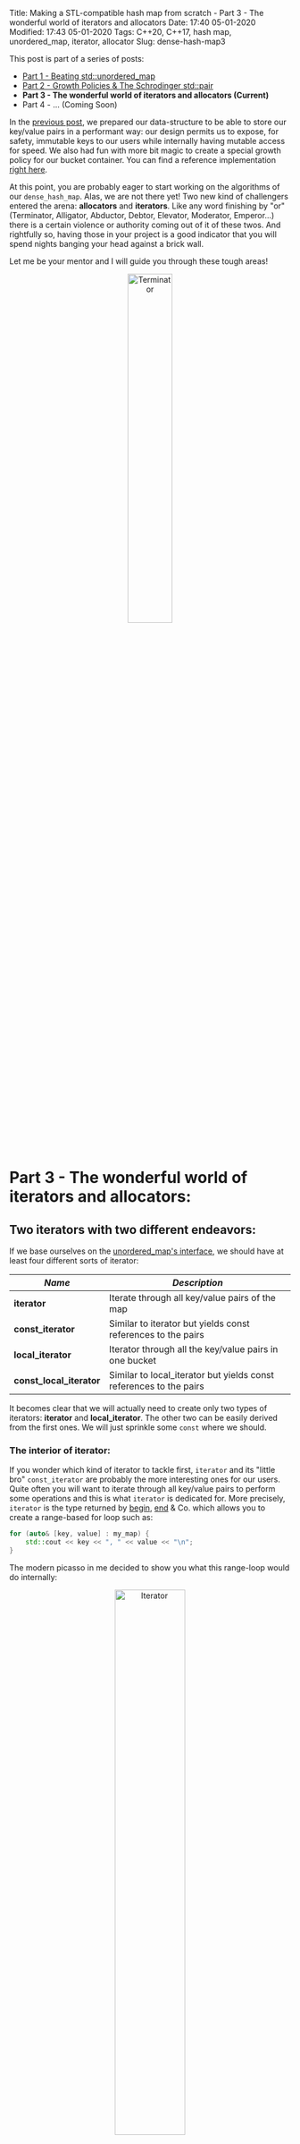 Title: Making a STL-compatible hash map from scratch - Part 3 - The wonderful world of iterators and allocators
Date: 17:40 05-01-2020 
Modified: 17:43 05-01-2020
Tags: C++20, C++17, hash map, unordered_map, iterator, allocator
Slug: dense-hash-map3

This post is part of a series of posts:

- [Part 1 - Beating std::unordered_map]({filename}../C++/dense-hash-map.md)
- [Part 2 - Growth Policies & The Schrodinger std::pair]({filename}../C++/dense-hash-map-part-2.md)
- **Part 3 - The wonderful world of iterators and allocators (Current)**
- Part 4 - ... (Coming Soon)

In the [previous post]({filename}../C++/dense-hash-map-part-2.md), we prepared our data-structure to be able to store our key/value pairs in a performant way: our design permits us to expose, for safety, immutable keys to our users while internally having mutable access for speed. We also had fun with more bit magic to create a special growth policy for our bucket container. You can find a reference implementation [right here](https://github.com/Jiwan/dense_hash_map).

At this point, you are probably eager to start working on the algorithms of our `dense_hash_map`. Alas, we are not there yet! Two new kind of challengers entered the arena: **allocators** and **iterators**. Like any word finishing by "or" (Terminator, Alligator, Abductor, Debtor, Elevator, Moderator, Emperor...) there is a certain violence or authority coming out of it of these twos. And rightfully so, having those in your project is a good indicator that you will spend nights banging your head against a brick wall.

Let me be your mentor and I will guide you through these tough areas!

<center><img width=40% height=40% src="{filename}/images/terminator.jpg" alt="Terminator"/></center>

# Part 3 - The wonderful world of iterators and allocators:

## Two iterators with two different endeavors:

If we base ourselves on the [unordered_map's interface](https://en.cppreference.com/w/cpp/container/unordered_map), we should have at least four different sorts of iterator:

| *Name*                   | *Description*                                                      |
|--------------------------|--------------------------------------------------------------------|
| **iterator**             | Iterate through all key/value pairs of the map                     |
| **const_iterator**       | Similar to iterator but yields const references to the pairs       |
| **local_iterator**       | Iterator through all the key/value pairs in one bucket             |
| **const_local_iterator** | Similar to local_iterator but yields const references to the pairs |


It becomes clear that we will actually need to create only two types of iterators: **iterator** and **local_iterator**. The other two can be easily derived from the first ones. We will just sprinkle some `const` where we should.

### The interior of iterator:

If you wonder which kind of iterator to tackle first, `iterator` and its "little bro" `const_iterator` are probably the more interesting ones for our users.
Quite often you will want to iterate through all key/value pairs to perform some operations and this is what `iterator` is dedicated for.
More precisely, `iterator` is the type returned by [begin](https://en.cppreference.com/w/cpp/container/unordered_map/begin), [end](https://en.cppreference.com/w/cpp/container/unordered_map/end) & Co. which allows you to create a range-based for loop such as:

```c++
for (auto& [key, value] : my_map) {
    std::cout << key << ", " << value << "\n";
}
```

The modern picasso in me decided to show you what this range-loop would do internally:

<center><img width=50% height=50% src="{filename}/images/dense-hash-map-iterator.webp" alt="Iterator"/></center>

Yes, it should be as simple as iterating in our `nodes_` container. No, it won't be as easy as you may think.

To iterate over the `nodes_` container, we can simply use its own... iterators. Conveniently, `nodes_`'s iterator type is also following the concept
[LegacyForwardIterator](https://en.cppreference.com/w/cpp/named_req/ForwardIterator) which is also needed for our `dense_hash_map::iterator` type.
Even better, it actually follows the [LegacyRandomAccessIterator concept](https://en.cppreference.com/w/cpp/named_req/RandomAccessIterator) which is a powerful subset of the **LegacyForwardIterator** concept.

Sadly, `nodes_`'s iterator type has `node<Key, T>&` as its `reference` type when we need `std::pair<const Key, T>&` for `dense_hash_map::iterator`.
What we need is a projection onto the member `pair` of `node<Key, T>` while iterating over `nodes_`.

#### C++20 in all its splendor:

In an ideal world, we would have a **C++20** compiler shipped with a fully **C++20** compliant standard library. Within it, we would have the [holly ranges library](https://en.cppreference.com/w/cpp/ranges), which would permit to lazily transform our `nodes_` into another one:

```c++
// ...
class dense_hash_map {
    // ...
    auto begin() {
        return projected_range().begin();
    }

    auto end() {
        return projected_range().end();
    }
    // ...
private:
    auto projected_range() {
        return nodes_ | std::views::transform([](auto& node){ return node.pair.pair(); });
    }
    // ...
};
```
The ranges library has its quirks and limitations as some fervent members of the lost C++ society will point out.
But for this kind of scenario, it is of great help. It is vastly superior to the C++17 solution as we will see.
You can easily implement `cbegin` and `cend` in a similar way: just make your `projected_range` function const.
`std::views::transform` even retains the concept of the ranges/iterators it is applied to, meaning that iterators it output in our case are still `LegacyRandomAccessIterator`.

In **C++20**, you can easily ensure that your iterator will be compliant using the newly adopted [constraints and concepts features](https://en.cppreference.com/w/cpp/language/constraints). Somewhere in your library, you could forge a `static_assert` such as:

```c++
static_assert(std::random_access_iterator<dense_hash_map_iterator<...>);
```

Let's assume that `std::random_access_iterator` had a **compound requirement** that ensure your iterator has a prefix increment operator as follow:

```c++
template <class It>
concept random_access_iterator = requires(It it) {
    // ...
    { ++it } -> std::same_as<It&>; // Ensure that we can apply `++` to it and that it would return a reference.
    // ...
};
```

If, in a moment of inadvertence, you were to remove that operator, your compiler would gently remind you about it. Here is how **GCC** puts you in the right track:

```txt
note: constraints not satisfied
required by the constraints of 'template<class It> concept random_access_iterator' in requirements with 'dense_hash_map_iterator it'

note: the required expression '++ it' is invalid
    { ++it } -> std::same_as<It&>;
```

C++ concepts are not just for **meta-programming**. It is also an elegant way to test your code with the help of your compiler.
One could also hope that IDEs will in the future provide a convenient way to generate stubs from a concept.
Of course, concepts have their limits when it comes to asserting actual runtime behaviour. Unit-tests are still your best ally for that!

#### The inferior C++17 solution:

As the Lieutenant-Colonel Bear Grylls would say: "the rules of survival never change, whether you're in a desert or in an old C++ project.".
We are left on our own without any ranges at our disposal. We must forge our own iterator type by hand quickly!

While iterators are quite simple to use, writing them can be tedious. One has to scrupulously respect the concept your iterator supports.
So in our case, we must implement all the contrainsts a [LegacyRandomAccessIterator](https://en.cppreference.com/w/cpp/named_req/RandomAccessIterator) has.
Which in turn, means implementing all the constraints a [LegacyBidirectionalIterator](https://en.cppreference.com/w/cpp/named_req/BidirectionalIterator) has.
Which in turn, means implementing all the constraints a [LegacyForwardIterator](https://en.cppreference.com/w/cpp/named_req/ForwardIterator) has.
Which in turn, means implementing... okkkk...ay... you get it. It's a list of constraints that no sane person would remember under normal circumstances.

Another old-school solution to avoid introducing any mistake in your iterator class is to cross-check all the members and free functions related to your class against an iterator of the same concept from a venerable library out there. In our case, we are writing an adaptor to `std::vector`'s iterator. A good candidate for cross-checks could be [libc++'s std::vector](https://github.com/llvm/llvm-project/blob/2f3e86b31818222a0ab87c4114215e86b89c9dfc/libcxx/include/vector#L486) [iterator](https://github.com/llvm/llvm-project/blob/f82dba019253ced73ceadfde10e5f150bdb182f3/libcxx/include/iterator). To do so, you would write unit-tests for all the members function for that iterator then try to apply them onto your own iterator.

/!\ Important note - I would strongly advise NOT TO COPY-PASTE from a library for various reasons:

1. You could easily fall into plagiarism and all the legal issues around it.
2. Your library probably does not have all the constraints a standard library has (naming, compatibilities...).
3. You will not learn much out of it.


Given that **C++20** is not fully mature in all major compilers, I went for the tedious **C++17** solution. Thus was born [dense_hash_map_iterator](https://github.com/Jiwan/dense_hash_map/blob/d80d3da01d9981154e78ea85b3135b4a66a150a3/include/jg/details/dense_hash_map_iterator.hpp#L13).

My iterator class takes **five** templates parameters:

```c++
template <class Key, class T, class Container, bool isConst, bool projectToConstKey>
class dense_hash_map_iterator {
// ...
};
```

The three first template parameters are rather obvious, it handles which `Key` / `T` pairs we will deal with and which `Container` type stores them.
The last two template parameters are here to kill multiple birds with one stone. Our iterator class will both represent `iterator` and `const_iterator` by setting the first parameter `isConst`. It also gives you the choice on which version of [the Schrodinger std::pair]({filename}../C++/dense-hash-map-part-2.md) we want to project onto with the `projectToConstKey` parameter.

Afterwards, we can start to define some important **usings** we can re-use within our class: 

```c++
class dense_hash_map_iterator {
    // ...
    using projected_type = std::pair<
        std::conditional_t<            // Which version of the Schrodinger pair we want.
            projectToConstKey,         
            const Key,                 // We want the one with an immutable key.
            Key                        // We want the one with an mutable key that can be move around.
        >, 
        T
    >;
    
    using sub_iterator_type = std::conditional_t<    // Choose the underlying iterator type we want to work on: const or non-const.
        isConst, 
        typename Container::const_iterator, 
        typename Container::iterator
    >;

    using value_type = std::conditional_t<      // The value type our iterator will return depends on:
        isConst,                                // <== The constness of our iterator `isConst`.
        const projected_type,                   // <== The version of the Schrodinger pair we choose `projected_type`.
        projected_type
    >;

    using reference = value_type&;
    using pointer = value_type*;
    // ...
};
```

Our usings form, in some way, a matrix of all iterator types we can get from the class template `dense_hash_map_iterator`. As the output of the matrix is the `value_type` type we will return and sub-iterator type `sub_iterator_type` we will work on. Writing the rest of the `dense_hash_map_iterator` becomes a rather boring task where almost every single call gets forwarded to a `sub_iterator_` member. Here is a very mundane implementation of the prefix increment operator:

```c++
class dense_hash_map_iterator {
    // ...
    dense_hash_map_iterator() noexcept // Our main constructor that takes the sub-iterator we will project from.
        : sub_iterator_(sub_iterator_type{}) {} 

    auto operator++() noexcept -> dense_hash_map_iterator&
    {
        ++sub_iterator_;   // Increment our sub-i... zZZzz zzZZZzzzzz
        return *this;
    }

private:
    sub_iterator_type sub_iterator_; // Our sub iterator member.
};
```

I can predict that you are already virtually yawning at the idea of implementing the rest of this class. So instead of doing a long and monotonous listing of all these member functions, here are the "highlights" you should look for.

** [Some conditional operators](https://github.com/Jiwan/dense_hash_map/blob/d80d3da01d9981154e78ea85b3135b4a66a150a3/include/jg/details/dense_hash_map_iterator.hpp#L52) **

Given that `value_type`, `reference` and `pointer` depend on `projectToConstKey`, all the members functions (operator*, operator[], operator->) returning one of these types need to adapt their body to `projectToConstKey`. Our beloved `if constexpr` is back at it:

```c++
auto operator*() const noexcept -> reference // As soon as we observe the Schrodinger pair...
{
    if constexpr (projectToConstKey) {       // ... its state quantum state gets resolved. 
        return sub_iterator_->pair.const_key_pair();
    } else {
        return sub_iterator_->pair.pair();
    }
}
```

This will correctly dispatch to the correct version of [the Schrodinger std::pair]({filename}../C++/dense-hash-map-part-2.md) at compile time.
I am really glad that we do not rely on [SFINAE]({filename}../C++/sfinae-introduction.md) for these constructions.

** [A conversion constructor](https://github.com/Jiwan/dense_hash_map/blob/d80d3da01d9981154e78ea85b3135b4a66a150a3/include/jg/details/dense_hash_map_iterator.hpp#L47) **

It is very handy to be able to assign an `iterator` to a `const_iterator` but not the other way around. The magic recipe behind such mechanisms consists in writing a rather awkward constructor:

```c++
template <bool DepIsConst = isConst, std::enable_if_t<DepIsConst, int> = 0>
                                                      // ^^^ Only if isConst is true....
dense_hash_map_iterator(const dense_hash_map_iterator<Key, T, Container, false, projectToConstKey>& other) noexcept
    : sub_iterator_(other.sub_iterator_)                                // ^^ ... we have a constructor that take non-const iterator.
{}
```

Once again, the absence of **C++20** can be felt here. We want this constructor to be available only when `isConst` is `true`: in other words only a `const_iterator` has this extra constructor. In **C++20**, a well-placed [requires clause](https://en.cppreference.com/w/cpp/language/constraints#Requires_clauses) would conditionally enable that constructor. But in **C++17** we have to resort to an disgusting **SFINAE** trick using [std::enable_if_t](https://en.cppreference.com/w/cpp/types/enable_if). To make the matter uglier, [the complicated rules of template substitution](https://stackoverflow.com/questions/14603163/how-to-use-sfinae-for-selecting-constructors) forces us to have the somewhat useless default argument `DepIsConst` instead of using `isConst` directly.


** [Some external operators](https://github.com/Jiwan/dense_hash_map/blob/d80d3da01d9981154e78ea85b3135b4a66a150a3/include/jg/details/dense_hash_map_iterator.hpp#L133) **

If you want to benefit from your conversion constructor within all your operators of arity 2 (operator==, operator<...), you must be careful on how to craft those. You have different options here: members, non-members, friends, non-friends, template or not template... I find [Natasha Jarus explanations on the subject](https://web.mst.edu/~nmjxv3/articles/templates.html) pretty good.

I opted for the option ["give access to a const reference of my sub-iterator to everyone"](https://github.com/Jiwan/dense_hash_map/blob/d80d3da01d9981154e78ea85b3135b4a66a150a3/include/jg/details/dense_hash_map_iterator.hpp#L126), including my operators defined as free functions. It avoids a creating a cluster-fudge of forward declarations and `friend`s at the price of exposing my private parts. No fame, no shame as they say!

##### A quick note for some detractors:

Our beautiful **C++20** solution expressed in few lines, became 207 lines of pure... iterator chaos. Certainly, ranges, concepts or coroutines can do more harm than good [under some circumstances](https://aras-p.info/blog/2018/12/28/Modern-C-Lamentations/). Typically, the next iterator we will work on would not be a good fit for ranges. But entirely discarding their usage due to some limitations is not a smart move either. They do bring a lot of value as clearly shown with our `dense_hash_map_iterator`!

### local iterator - a forward iterator without glamor:

`local iterator` is the crippled little cousin of `iterator`. To start with, its name badly represents what it does: what sort of locality is this about?
It cannot be easily expressed using range views due to its access pattern. And to finish, it is a mere [LegacyForwardIterator](https://en.cppreference.com/w/cpp/named_req/ForwardIterator) and can hardly be more than that.

What this ill-named iterator gives you is an access to a specific bucket, i.e jumping through all the pairs that have keys whose hash collide.
Here is what an iteration in a bucket of size two would look like:

<center><img width=50% height=50% src="{filename}/images/dense-hash-map-local-iterator.webp" alt="Local iterator"/></center>

Here **Key1** and **Key2** hashes collide, so our iterator started on bucket **1** yields both of these pairs.

To reflect the true purpose of this iterator, I named it `bucket_iterator`.
Internally, our `bucket_iterator` can be used in conjunction with some of the standard [algorithms](https://en.cppreference.com/w/cpp/algorithm).
For instance, we can apply a [std::find_if](https://en.cppreference.com/w/cpp/algorithm/find) to quickly pin-point a pair with a given **key** if we already know this **key** belongs to a specific **bucket**. Externally, I am not quite sure who uses this local/bucket iterator. My wild guess is that sometimes you want, as a user, to fine-tune your hashes or the [load_factor](https://en.cppreference.com/w/cpp/container/unordered_map/load_factor) of your hash map. This **local iterator** gives you the ability to debug your hash-map without too much hassle.
Whether this was worth a standardisation or not, I am not exactly sure. You shouldn't go against the sacred standard, so a local iterator in your hash map you should have. 

The class [bucket_iterator](https://github.com/Jiwan/dense_hash_map/blob/d80d3da01d9981154e78ea85b3135b4a66a150a3/include/jg/details/bucket_iterator.hpp#L13) ends-up being very similar to `dense_hash_map_iterator`. In fact, it takes exactly the same template parameters for the same purpose. It is also a lot smaller since it is only a **LegacyForwardIterator**. It mainly differs in its [increment operator](https://github.com/Jiwan/dense_hash_map/blob/d80d3da01d9981154e78ea85b3135b4a66a150a3/include/jg/details/bucket_iterator.hpp#L47) and [dereference operator](https://github.com/Jiwan/dense_hash_map/blob/d80d3da01d9981154e78ea85b3135b4a66a150a3/include/jg/details/bucket_iterator.hpp#L35) since we are jumping around rather than doing a linear scan:

```c++
class bucket_iterator {
    // ...
    auto operator++() noexcept -> bucket_iterator&
    {
        current_node_index_ = (*nodes_container)[current_node_index_].next;
        //                                                              ^^ ++ == moving to the next node in the linked-list. 
        return *this;
    }

    auto operator*() const noexcept -> reference
    {
        if constexpr (projectToConstKey) { // Still using the if constexpr trick to get the right Schrodinger pair.
            return (*nodes_container)[current_node_index_].pair.const_key_pair();
                                      // ^^^ Dereferencing means looking at the node at the current index.
        } else {
            return (*nodes_container)[current_node_index_].pair.pair();
        }
    }

private:
    nodes_container_type* nodes_container; // The container of all nodes.
    node_index_type current_node_index_ = node_end_index<Key, T>;
    // ^^ The index of the current node we are on. ^^ By default we are pointing to "nowhere", the end node. 
};
```
As you can see, this is nothing more than a classic iteration over a list. But instead of using a "next pointer", we have a **next index**.
We cannot produce a bidirectional iterator as we would need a **previous index**, neither we can have random access due to the dereference step.

The last part of the puzzle for our iterators is a conversion function. After doing a `std::find_if` on a `bucket_iterator` it can be really convenient to send as a result a more useful `iterator` to our users. In a simplified form of this function looks like this:

```c++
    template <class Key, class T, class Container, bool isConst, bool projectToConstKey>
    uto bucket_iterator_to_iterator(
        const bucket_iterator<Key, T, Container, isConst, projectToConstKey>& bucket_it,
        node_container_type& nodes
    ) -> dense_hash_map_iterator<Key, T, Container, isConst, projectToConstKey>
    {
        if (bucket_it.current_node_index() == node_end_index<Key, T>) {
            return {nodes.end()};
        } else {
            return {std::next(nodes.begin(), bucket_it.current_node_index())};
        }
    }
```
There are two cases:

- If our `bucket_iterator` is at the end of the linked-list, it means that it points to nowhere. Therefore, we return a `dense_hash_map_iterator` also pointing at the end.
- Otherwise, we grab the current index our `bucket_iterator`. We then extract the begin iterator of our container of nodes and moving until that index. We can then craft a `dense_hash_map_iterator` out of it. Since our container's iterator is **random access** this conversion has very little cost.

Enough with **iterators** and let's move onto **allocators**!

## A special constructor for allocators:

In the C++ lore, we have other "or" contenders when it comes to annoyance: **allocators**.
At this point I am assuming that you all know what an allocator does: it allocates memory for the objects stored inside a container.
But C++ being C++, it becomes a bit more tricky when you have **containers of containers**.

<center><img width=40% height=40% src="{filename}/images/gladiator.jpg" alt="Gladiator"/></center>

### Nested containers and their allocator:

Let's try to play around with a container that would be very similar to our `dense_hash_map::nodes_` (a vector of pairs), and see how it reacts to custom allocators:

```c++
struct debug_pmr_resource : std::pmr::memory_resource // pmr memory resource == allocator on steroids.
{
    auto do_allocate(std::size_t bytes, std::size_t alignment) -> void* override
    {
        std::cout << "Allocated: " << bytes << "\n";    // We will print a message everytime something has been allocated.
        return std::pmr::get_default_resource()->allocate(bytes, alignment); // Forward to the default allocator of your app.
    }

    void do_deallocate(void* p, std::size_t bytes, std::size_t alignment) override
    {
        std::pmr::get_default_resource()->deallocate(p, bytes, alignment); // Forward to the default allocator of your app.
    }

    auto do_is_equal(const std::pmr::memory_resource&) const noexcept -> bool override
    {
        return true; // Our resource has no state, all instances are the same.
    }
};

debug_pmr_resource my_resource;
std::pmr::vector<std::pair<std::string, std::string>> nodes{&my_resource}; // We feed our pmr resource to a pmr vector.

auto some_long_string = "WinnieLoursonEstChauveCommeUneSouris"; // String long enough to disable small string optimization.
test.emplace_back(some_long_string, some_long_string); // Should construct a pair of two strings.

// Prints on godbolt: 
// Allocated: 64
```

Before we dive a bit more into this code snippet, all standard containers with a prefix `pmr` are just the same usual containers with a predefined [polymorphic allocator](https://en.cppreference.com/w/cpp/memory/polymorphic_allocator). This new allocator saves you from the hassle of writing an allocator the old fashion way. All you need to do is to write a resource with three member functions as shown here. Polymorphic allocators are worth a longer post that I will never write. In the meantime, I suggest you to use your google-fu to find some nice [articles](https://blog.feabhas.com/2019/03/thanks-for-the-memory-allocator/) or videos about it.

Back to our snippet... Right here we have an external container `std::pmr::vector` which takes our resource/allocator and then we construct two strings (some internal containers) in it. How many allocations are we going to see from `debug_pmr_resource`'s point of view? The answer is [one and only one](https://godbolt.org/z/zPboQb). The vector's buffer will be allocated through `debug_pmr_resource` but not the buffers of our strings. It is unfortunate to be in such a situation. As a user of some custom allocators, you really want all related objects to be stored in the same pool of memory, even more when this objects are nested structures.

Does this means that you need to make both of these strings "pmr" too and feed them with the `debug_pmr_resource` at construction? Well, yes and no. 
Changing `std::string` to `std::pmr::string` is necessary. `std::allocator` (std::string) and `std::polymorphic_allocator` (std::pmr::string) are not the same type, there is no C++ world where both of those could be compatible. But the feeding of `my_resource` is not necessary. There is a mechanism already in place from the standard that mandates that our external container `nodes` would forward its allocator to its inner containers (the two strings) if the allocator type they use is the same. We can easily [check that](https://godbolt.org/z/Sik7S8):

```c++
debug_pmr_resource my_resource;
std::pmr::vector<std::pair<std::pmr::string, std::pmr::string>> nodes{&my_resource}; // Note our string are also prefixed by pmr now.

auto some_long_string = "UnPangolinVautMieuxQueRien";
test.emplace_back(some_long_string, some_long_string); 

// Prints on godbolt: 
// Allocated: 80
// Allocated: 27
// Allocated: 27

```

Hurray, we see two more allocations going through the resource! With a size of `27`, it must really be some buffers storing `UnPangolinVautMieuxQueRien` plus `\0`. The allocator forwarding is happening!

The next step for us is to be sure that we can achieve the same success not only with `std::pair<std::pmr::string, std::pmr::string>` but also with our `node` type we defined in the previous post: the type that store both a Schrodinger `std::pair` and a `next` index.

```c++
debug_pmr_resource my_resource;
std::pmr::vector<node<std::pmr::string, std::pmr::string>> nodes{&my_resource}; // Using our node type.

auto some_long_string = "FreedomFriesAreTooGreasy";
test.emplace_back(0, some_long_string, some_long_string); 
//                ^ index

// Would print: 
// Allocated: xx
```

Bjarne damn it! We have lost the allocator forwarding again! That's unnacceptable for our `dense_hash_map` internals.
Given that only difference is `std::pair` and `node`, should we start to investigate what makes `std::pair` so special? 

### To be a good investigator:

"If you stare into the C++ standard, the C++ standard stares back at you." - Nietzsche 

If you have a look at the pages from the [standard](http://eel.is/c++draft/pairs) or [cppreference](https://en.cppreference.com/w/cpp/utility/pair) about `std::pair` you will not find anything useful to us. There are no mentions of allocators in its [constructors](https://en.cppreference.com/w/cpp/utility/pair/pair). How did that even work?

I am not a sadist, so I will help you a bit. The response to your answer is in [std::uses_allocator](https://en.cppreference.com/w/cpp/memory/uses_allocator) in **C++17**. This type-trait is used when constructing objects within your allocators (more precisely in [std::make_obj_using_allocator](https://en.cppreference.com/w/cpp/memory/make_obj_using_allocator) in **C++20**). It let you check if the object you are creating using your allocator takes an allocator **itself**! Here comes a shortened explanation.

There are two ways std::uses_allocator will detect your object can receive an allocator:

1. If it has a member typedef `allocator_type`.
2. If `std::uses_allocator` is specialised to return true for your object type.

Of course, `std::pair` respects NEITHER of those rules. But here is the caveat:

> As a special case, std::pair is treated as a uses-allocator type even though std::uses_allocator is false for pairs (unlike e.g. std::tuple): see pair-specific overloads of std::polymoprhic_allocator::construct and std::scoped_allocator_adaptor::construct (until C++20)std::uses_allocator_construction_args (since C++20).

Somewhere, deep in a cave, there is a C++ standard committee troll frenetically enjoying his/her/its joke on us with `std::uses_allocator` returning false EVEN THOUGH `std::pair` will be correctly forwarding allocators. Please don't feed it, he/she/it has done enough damage here.

### Harnessing std::uses_allocator's power:

Unlike the troll, we cannot change the standard to fit our `node` type. So we need to use `std::uses_allocator` the proper way.
We will start by adding a specialisation to signal that our type wants to forward allocators:

```c++
namespace std
{
template <class Key, class T, class Allocator>
struct uses_allocator<node<Key, T>, Allocator> : true_type
{
};
}
```
All these constructors must take a std::allocator_arg_t tag parameter to differentiate them from the others, the non-allocator-forwarding ones. The second parameter is always the instance of the allocator itself alloc and the rest are the parameters you would find in their non-allocator-forwarding equivalents. As I just implied, you must have exactly the same amount of allocator-forwarding constructors as you have normal ones! You must be able to do all operations with or without involving allocators.

As soon as we have an alloc we can send it deep down to the Schrodinger pair. The Schrodinger pair must then construct its mutable std::pair variant taking that allocator in consideration:
This expresses that for any `node` and any `Allocator`, an instance of `node` can receive an instance of `allocator` to forward it deep down.
By which mean the instance of `node` will receive that instance `allocator`? With some special constructors:

```c++
template <class Key, class T>
struct node 
{
    // ...
    // ...

    // Constructor that takes arguments to make an index and a pair.
    template <class Allocator, class... Args>
    node(std::allocator_arg_t, const Allocator& alloc, node_index_t<Key, T> next, Args&&... args) 
        : next(next), pair(std::allocator_arg, alloc, std::forward<Args>(args)...)
    {}

    // Copy constructor.
    template <class Allocator, class Node>
    node(std::allocator_arg_t, const Allocator& alloc, const Node& other)
        : next(other.next), pair(std::allocator_arg, alloc, other.pair.pair())
    {}

    // Move constructor.
    template <class Allocator, class Node>
    node(std::allocator_arg_t, const Allocator& alloc, Node&& other)
        : next(std::move(other.next)), pair(std::allocator_arg, alloc, std::move(other.pair.pair()))
    {}

private:
    nodes_size_type next = node_end_index; // Next index of the node in the linked-list.
    key_value_pair_t<Key, T> pair;         // Our glorious Schrodinger pair.
};
```

All these constructors must take a `std::allocator_arg_t` tag parameter to differentiate them from the others, the non-allocator-forwarding ones.
The second parameter is always the instance of the allocator itself `alloc` and the rest are the parameters you would find in their non-allocator-forwarding equivalents. As I just implied, you must have exactly the same amount of allocator-forwarding constructors as you have normal ones! You must be able to do all operations with or without involving allocators.

As soon as we have an `alloc` we can pass-it deep down to the Schrodinger pair. The Schrodinger pair must then construct its mutable `std::pair` variant taking that allocator in consideration:

```c++
template <class Key, class T>
union union_key_value_pair
{
    //...

    template <class Allocator, class... Args>
    union_key_value_pair(std::allocator_arg_t, const Allocator& alloc, Args&&... args)
    {
        auto alloc_copy = alloc;
        std::allocator_traits<Allocator>::construct(alloc_copy, &pair_, std::forward<Args>(args)...);
    }

    //...
};
```

Once again, `union_key_value_pair` uses the tag type `std::allocator_arg_t` to be sure not to collide with other constructors. 
We will then construct the `pair_` in place ; meaning that we will skip the memory allocation part of it since we already have the storage for it. Constructing an object in **C++17** with an allocator requires you a PhD in C++ arcaneries: you need a non-const instance of that allocator coupled to the [allocator_traits](https://en.cppreference.com/w/cpp/memory/allocator_traits). **C++20** can once again save you some time here with [std::make_obj_using_allocator](https://en.cppreference.com/w/cpp/memory/make_obj_using_allocator).

And on this positive note we are done with allocators! Our node class has the same behaviour a std::pair, it will reuse the allocator it was allocated with for its own members.

## Conclusion from the author:

It was quite a labor to implement the iterators types for our dense_hash_map. We also discovered with stupor that allocators are not working out of the box for custom types. To have or not to have access to C++20 is also a huge factor in how easily you can write such code. C++17 demands a lot more rigor when dealing with "standard" code.

I have been selling these blog posts as us building a hash map together... so I am assuming that you are quite in furor by now since all the prior posts and this one did not contain a single line of algorithms. The rumor is that the next post will be about a maze of insertion algorithms, so stay tuned!

